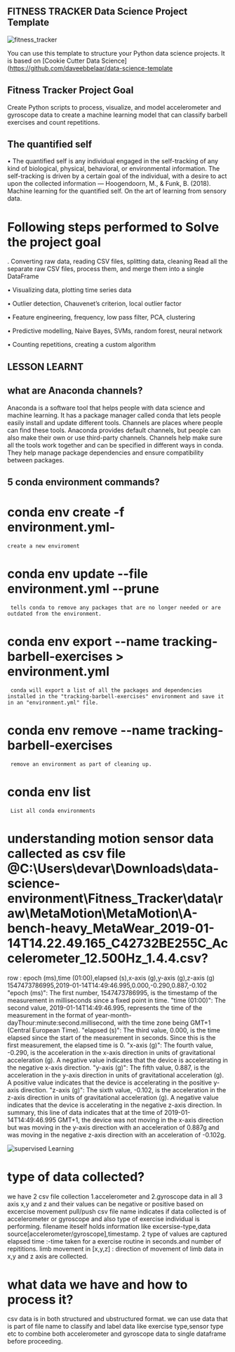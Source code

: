 ## FITNESS TRACKER Data Science Project Template

   ![fitness_tracker](https://lh5.googleusercontent.com/9YDtFVnvKLpKvLmz8xlnV8Gj7Xlby1WZpl79ReYqSzak80t5m5NuhGJaWOtUBqRJdMkgbZ05saDnGCBelSXH9t2EH848Evf1iSS4TnmluRD29QgjVd4Z8fMwkQVMkwachvMLzqCGy4a98sHUlFgowzdzXJuLixtkJ1hKF9L7et5FnM3kdzI5YVy9d4vH9w)


You can use this template to structure your Python data science projects. It is based on [Cookie Cutter Data Science](https://github.com/daveebbelaar/data-science-template

## Fitness Tracker Project Goal

Create Python scripts to process, visualize, and model accelerometer and gyroscope data to create a machine learning model that can classify barbell exercises and count repetitions.

## The quantified self
• The quantified self is any individual engaged in the self-tracking of any kind of biological, physical, behavioral, or environmental information. The self-tracking is driven by a certain goal of the individual, with a desire to act upon the collected information — Hoogendoorn, M., & Funk, B. (2018). Machine learning for the quantified self. On the art of learning from sensory data.

# Following steps performed to Solve the project goal

. Converting raw data, reading CSV files, splitting data, cleaning
  Read all the separate raw CSV files, process them, and merge them into a single DataFrame

• Visualizing data, plotting time series data

• Outlier detection, Chauvenet’s criterion, local outlier factor

• Feature engineering, frequency, low pass filter, PCA, clustering

• Predictive modelling, Naive Bayes, SVMs, random forest, neural network

• Counting repetitions, creating a custom algorithm

##                   LESSON LEARNT
## what are Anaconda channels?
   Anaconda is a software tool that helps people with data science and machine learning. It has a package manager called conda that lets people easily install and update different tools. Channels are places where people can find these tools. Anaconda provides default channels, but people can also make their own or use third-party channels. Channels help make sure all the tools work together and can be specified in different ways in conda. They help manage package dependencies and ensure compatibility between packages.

   ## 5 conda environment commands?
#    conda env create -f environment.yml-
    create a new enviroment
#    conda env update --file environment.yml --prune
     tells conda to remove any packages that are no longer needed or are outdated from the environment.
#    conda env export --name tracking-barbell-exercises > environment.yml
     conda will export a list of all the packages and dependencies installed in the "tracking-barbell-exercises" environment and save it in an "environment.yml" file. 
#    conda env remove --name tracking-barbell-exercises
     remove an environment as part of cleaning up.
#    conda env list
     List all conda environments

#    understanding motion sensor data callected as csv file                   @C:\Users\devar\Downloads\data-science-environment\Fitness_Tracker\data\raw\MetaMotion\MetaMotion\A-bench-heavy_MetaWear_2019-01-14T14.22.49.165_C42732BE255C_Accelerometer_12.500Hz_1.4.4.csv?
row : epoch (ms),time (01:00),elapsed (s),x-axis (g),y-axis (g),z-axis (g)
1547473786995,2019-01-14T14:49:46.995,0.000,-0.290,0.887,-0.102
"epoch (ms)": The first number, 1547473786995, is the timestamp of the measurement in milliseconds since a fixed point in time.
"time (01:00)": The second value, 2019-01-14T14:49:46.995, represents the time of the measurement in the format of year-month-dayThour:minute:second.millisecond, with the time zone being GMT+1 (Central European Time).
"elapsed (s)": The third value, 0.000, is the time elapsed since the start of the measurement in seconds. Since this is the first measurement, the elapsed time is 0.
"x-axis (g)": The fourth value, -0.290, is the acceleration in the x-axis direction in units of gravitational acceleration (g). A negative value indicates that the device is accelerating in the negative x-axis direction.
"y-axis (g)": The fifth value, 0.887, is the acceleration in the y-axis direction in units of gravitational acceleration (g). A positive value indicates that the device is accelerating in the positive y-axis direction.
"z-axis (g)": The sixth value, -0.102, is the acceleration in the z-axis direction in units of gravitational acceleration (g). A negative value indicates that the device is accelerating in the negative z-axis direction.
In summary, this line of data indicates that at the time of 2019-01-14T14:49:46.995 GMT+1, the device was not moving in the x-axis direction but was moving in the y-axis direction with an acceleration of 0.887g and was moving in the negative z-axis direction with an acceleration of -0.102g.

![supervised Learning](https://secure-res.craft.do/v2/VDcx9pyWxusPMveFX3m6KG6HXbjF2gSLkdV3zTrPX8WYRfVmzkPGH8xsArzbWQYDtj738Tte7qX57uaD9Mnm81v5yLyScsYimJrtnyuxJucWzsEH8kLx2utFpSdVnJPZkYqEWGfhw72jwCDfjQWQKgnsfcyY3HfwavJgvNhBiJ2oBULfvMd2rd2j8cBDPmwodMKAXXTWAMJXBgwmRj8BX7ZNK833tFrJsr1oCb8yCBzpRTwuciqgmDDo14K8sdL9yfvp7tEHrxoZLANCiX1HDroaB6LPwgLYmFxZjtjYcXb35HDWby/Image.jpg)


# type of data collected?
   we have 2 csv file collection 1.accelerometer and 2.gyroscope data in all 3 axis x,y and z
   and their values can be negative or positive based on excercise movement pull/push
   csv file name indicates if data collected is of accelerometer or gyroscope and also type of exercise individual is performing.
   filename iteself holds information like excersise-type,data source[accelerometer/gyroscope],timestamp.
   2 type of values are captured
   elapsed time :-time taken for a exercise routine in seconds.and number of repititions.
   limb movement in [x,y,z] : direction of movement of limb data in x,y and z axis are collected.

#  what data we have and how to process it?
   csv data is in both structured and ubstructured format. we can use data that is part of file name to classify and label data like exercise type,sensor type etc to combine both accelerometer and gyroscope data to single dataframe before proceeding.